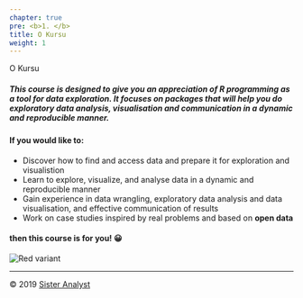 ```yaml
---
chapter: true
pre: <b>1. </b>
title: O Kursu
weight: 1
---
```


O Kursu

##### This course is designed to give you an appreciation of R programming as a tool for data exploration. It focuses on packages that will help you do exploratory data analysis, visualisation and communication in a dynamic and reproducible manner.


#### If you would like to:

* Discover how to find and access data and prepare it for exploration and visualistion
* Learn to explore, visualize, and analyse data in a dynamic and reproducible manner
* Gain experience in data wrangling, exploratory data analysis and data visualisation, and effective communication of results
* Work on case studies inspired by real problems and based on **open data**

#### then this course is for you! 😀

![Red variant](/general/images/data_image.jpg?width=40pc)

-----------------------------
© 2019 [Sister Analyst](https://sisteranalyst.org)
